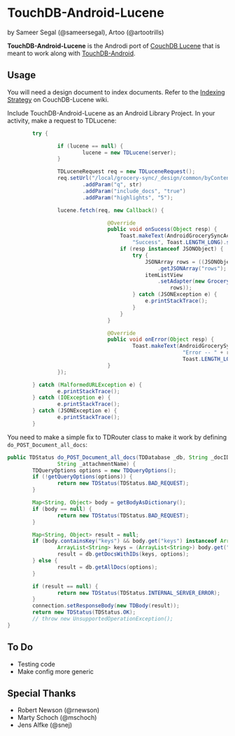TouchDB-Android-Lucene
======================

by Sameer Segal (@sameersegal), Artoo (@artootrills)

**TouchDB-Android-Lucene** is the Androdi port of <a href="https://github.com/rnewson/couchdb-lucene/">CouchDB Lucene</a> that is meant to work along with <a href="https://github.com/couchbaselabs/TouchDB-Android">TouchDB-Android</a>.

## Usage
You will need a design document to index documents. Refer to the <a href="https://github.com/rnewson/couchdb-lucene/#indexing-strategy">Indexing Strategy</a> on CouchDB-Lucene wiki.

Include TouchDB-Android-Lucene as an Android Library Project. In your activity, make a request to TDLucene:
``` java
		try {

				if (lucene == null) {
						lucene = new TDLucene(server);
				}

				TDLuceneRequest req = new TDLuceneRequest();
				req.setUrl("/local/grocery-sync/_design/common/byContent")
						.addParam("q", str)
						.addParam("include_docs", "true")
						.addParam("highlights", "5");

				lucene.fetch(req, new Callback() {

								@Override
								public void onSucess(Object resp) {
									Toast.makeText(AndroidGrocerySyncActivity.this,
										"Success", Toast.LENGTH_LONG).show();
									if (resp instanceof JSONObject) {
										try {
											JSONArray rows = ((JSONObject) resp)
												.getJSONArray("rows");
											itemListView
												.setAdapter(new GrocerySyncSearchListAdapter(
													rows));
										} catch (JSONException e) {
											e.printStackTrace();
										}
									}
								}

								@Override
								public void onError(Object resp) {
										Toast.makeText(AndroidGrocerySyncActivity.this,
														"Error -- " + resp.toString(),
														Toast.LENGTH_LONG).show();
								}
				});

		} catch (MalformedURLException e) {
				e.printStackTrace();
		} catch (IOException e) {
				e.printStackTrace();
		} catch (JSONException e) {
				e.printStackTrace();
		}
```

You need to make a simple fix to TDRouter class to make it work by defining `do_POST_Document_all_docs`:

``` java
public TDStatus do_POST_Document_all_docs(TDDatabase _db, String _docID,
				String _attachmentName) {
		TDQueryOptions options = new TDQueryOptions();
		if (!getQueryOptions(options)) {
				return new TDStatus(TDStatus.BAD_REQUEST);
		}

		Map<String, Object> body = getBodyAsDictionary();
		if (body == null) {
				return new TDStatus(TDStatus.BAD_REQUEST);
		}

		Map<String, Object> result = null;
		if (body.containsKey("keys") && body.get("keys") instanceof ArrayList) {
				ArrayList<String> keys = (ArrayList<String>) body.get("keys");
				result = db.getDocsWithIDs(keys, options);
		} else {
				result = db.getAllDocs(options);
		}

		if (result == null) {
				return new TDStatus(TDStatus.INTERNAL_SERVER_ERROR);
		}
		connection.setResponseBody(new TDBody(result));
		return new TDStatus(TDStatus.OK);
		// throw new UnsupportedOperationException();
}
```

## To Do
- Testing code
- Make config more generic

## Special Thanks
- Robert Newson (@rnewson)
- Marty Schoch (@mschoch)
- Jens Alfke (@snej) 
